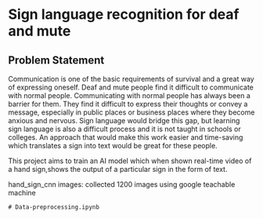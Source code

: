 
# Sign language recognition for deaf and mute

## Problem Statement

Communication is one of the basic requirements of survival and a great way of expressing oneself. Deaf and mute people find it difficult to communicate with normal
people. Communicating with normal people has always been a barrier for them. They find it difficult to express their thoughts or convey a message, especially in          public places or business places where they become anxious and nervous. Sign language would bridge this gap, but learning sign language is also a difficult process        and it is not taught in schools or colleges. An approach that would make this work easier and time-saving which translates a sign into text would be great for these      people.
   
This project aims to train an AI model which when shown real-time video of a hand sign,shows the output of a particular sign in the form of text.


hand_sign_cnn images: collected 1200 images using google teachable machine

`# Data-preprocessing.ipynb`

